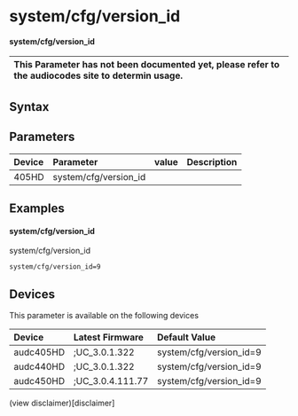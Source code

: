 ﻿---
description: system/cfg/version_id
search: false
---

# system/cfg/version_id

#### system/cfg/version_id


| This Parameter has not been documented yet, please refer to the audiocodes site to determin usage.  | 
| :--- |

## Syntax

## Parameters
|Device|Parameter|value|Description|
|:---|:---|:---|:---|
| 405HD | system/cfg/version_id |  |  |

## Examples
#### system/cfg/version_id

system/cfg/version_id

```
system/cfg/version_id=9
```

## Devices
This parameter is available on the following devices

| Device | Latest Firmware | Default Value |
|:---|:---|:---|
| audc405HD | ;UC_3.0.1.322 | system/cfg/version_id=9 
| audc440HD | ;UC_3.0.1.322 | system/cfg/version_id=9 
| audc450HD | ;UC_3.0.4.111.77 | system/cfg/version_id=9 

(view disclaimer)[disclaimer]
